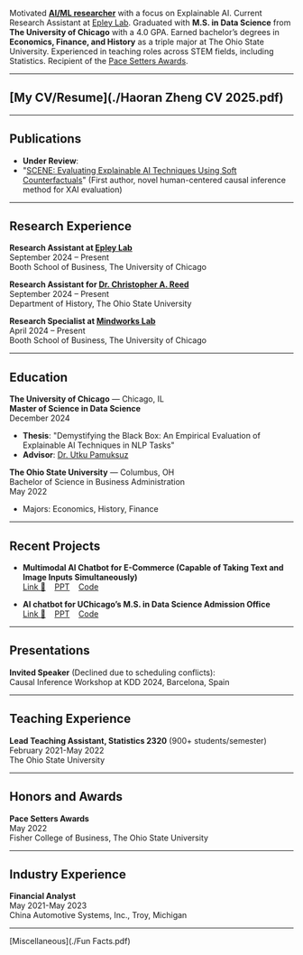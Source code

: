 Motivated [**AI/ML researcher**](https://scholar.google.com/citations?user=t8z21IQAAAAJ&hl=en) with a focus on Explainable AI. Current Research Assistant at [Epley Lab](https://www.nicholasepley.com/). Graduated with **M.S. in Data Science** from **The University of Chicago** with a 4.0 GPA. Earned bachelor’s degrees in **Economics, Finance, and History** as a triple major at The Ohio State University. Experienced in teaching roles across STEM fields, including Statistics. Recipient of the [Pace Setters Awards](https://fisher.osu.edu/about/awards/pace-setters).  

---

## [My CV/Resume](./Haoran Zheng CV 2025.pdf)  

---

## Publications
- **Under Review**:
- "[SCENE: Evaluating Explainable AI Techniques Using Soft Counterfactuals](https://scholar.google.com/citations?user=t8z21IQAAAAJ&hl=en)" (First author, novel human-centered causal inference method for XAI evaluation)
  
---

## Research Experience
**Research Assistant at [Epley Lab](https://scholar.google.com/citations?user=4BpUtrQAAAAJ&hl=en)**  
September 2024 – Present  
Booth School of Business, The University of Chicago

**Research Assistant for [Dr. Christopher A. Reed](https://history.osu.edu/people/reed.434)**  
September 2024 – Present  
Department of History, The Ohio State University  

**Research Specialist at [Mindworks Lab](https://www.chicagobooth.edu/research/roman)**  
April 2024 – Present  
Booth School of Business, The University of Chicago

---

## Education
**The University of Chicago** — Chicago, IL  
**Master of Science in Data Science**  
December 2024  
- **Thesis**: "Demystifying the Black Box: An Empirical Evaluation of Explainable AI Techniques in NLP Tasks"  
- **Advisor**: [Dr. Utku Pamuksuz](https://scholar.google.com/citations?user=BySqYoYAAAAJ&hl=en)

**The Ohio State University** — Columbus, OH  
Bachelor of Science in Business Administration  
May 2022  
- Majors: Economics, History, Finance

---

## Recent Projects
- **Multimodal AI Chatbot for E-Commerce (Capable of Taking Text and Image Inputs Simultaneously)**  
[Link 🤖](https://multimodal-conversational-ai-e-commerce.streamlit.app/)&nbsp;&nbsp;&nbsp;&nbsp;[PPT](./GenAI_Final_Project.pdf)&nbsp;&nbsp;&nbsp;&nbsp;[Code](https://github.com/HaoranZhengRaul/Multimodal-Conversational-AI-E-commerce)

- **AI chatbot for UChicago’s M.S. in Data Science Admission Office**  
[Link 🤖](https://rag-uchicago-website.streamlit.app/)&nbsp;&nbsp;&nbsp;&nbsp;[PPT](./GenAI_Project.pdf)&nbsp;&nbsp;&nbsp;&nbsp;[Code](https://github.com/daichi6/rag-uchicago-website)  

---

## Presentations
**Invited Speaker** (Declined due to scheduling conflicts):  
Causal Inference Workshop at KDD 2024, Barcelona, Spain

---

## Teaching Experience
**Lead Teaching Assistant, Statistics 2320**  (900+ students/semester)  
February 2021-May 2022  
The Ohio State University  

---

## Honors and Awards
**Pace Setters Awards**  
May 2022  
Fisher College of Business, The Ohio State University  

---

## Industry Experience
**Financial Analyst**  
May 2021-May 2023  
China Automotive Systems, Inc., Troy, Michigan  

---

[Miscellaneous](./Fun Facts.pdf)

